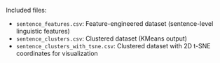 Included files:
- `sentence_features.csv`: Feature-engineered dataset (sentence-level linguistic features)
- `sentence_clusters.csv`: Clustered dataset (KMeans output)
- `sentence_clusters_with_tsne.csv`: Clustered dataset with 2D t-SNE coordinates for visualization
